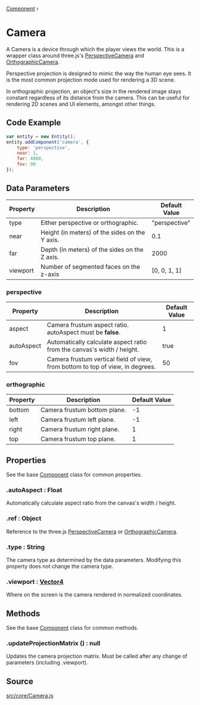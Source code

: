 [Component](api/core/Component) ›

# Camera
A Camera is a device through which the player views the world. This is a wrapper class around three.js's [PerspectiveCamera](https://threejs.org/docs/#api/en/cameras/PerspectiveCamera) and [OrthographicCamera](https://threejs.org/docs/#api/en/cameras/OrthographicCamera).

Perspective projection is designed to mimic the way the human eye sees. It is the most common projection mode used for rendering a 3D scene.

In orthographic projection, an object's size in the rendered image stays constant regardless of its distance from the camera. This can be useful for rendering 2D scenes and UI elements, amongst other things.

## Code Example

```javascript
var entity = new Entity();
entity.addComponent('camera', {
	type: 'perspective',
	near: 1,
	far: 4000,
	fov: 90
});
```

## Data Parameters

| Property | Description                                    | Default Value |
|----------|------------------------------------------------|---------------|
| type     | Either perspective or orthographic.            | "perspective" |
| near     | Height (in meters) of the sides on the Y axis. | 0.1           |
| far      | Depth (in meters) of the sides on the Z axis.  | 2000          |
| viewport | Number of segmented faces on the z-axis        | [0, 0, 1, 1]  |

### perspective

| Property   | Description                                                                    | Default Value |
|------------|--------------------------------------------------------------------------------|---------------|
| aspect     | Camera frustum aspect ratio. autoAspect must be **false**.                     | 1             |
| autoAspect | Automatically calculate aspect ratio from the canvas's width / height.         | true          |
| fov        | Camera frustum vertical field of view, from bottom to top of view, in degrees. | 50            |

### orthographic

| Property   | Description                  | Default Value |
|------------|------------------------------|---------------|
| bottom     | Camera frustum bottom plane. | -1            |
| left       | Camera frustum left plane.   | -1            |
| right      | Camera frustum right plane.  | 1             |
| top        | Camera frustum top plane.    | 1             |

## Properties

See the base [Component](api/core/Component) class for common properties.

### .<a>autoAspect</a> : <span class="param">Float</span>
Automatically calculate aspect ratio from the canvas's width / height.

### .<a>ref</a> : <span class="param">Object</span>
Reference to the three.js [PerspectiveCamera](https://threejs.org/docs/index.html#api/en/cameras/PerspectiveCamera) or [OrthographicCamera](https://threejs.org/docs/index.html#api/en/cameras/OrthographicCamera).

### .<a>type</a> : <span class="param">String</span>
The camera type as determined by the data parameters. Modifying this property does not change the camera type.

### .<a>viewport</a> : <span class="param">[Vector4](https://threejs.org/docs/#api/en/math/Vector4)</span>
Where on the screen is the camera rendered in normalized coordinates.

## Methods

See the base [Component](api/core/Component) class for common methods.

### .<a>updateProjectionMatrix</a> () : <span class="param">null</span>
Updates the camera projection matrix. Must be called after any change of parameters (including .viewport).

## Source
[src/core/Camera.js](https://github.com/Cloud9c/taro/blob/master/src/components/Camera.js)